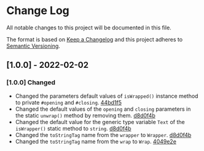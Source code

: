 # Change Log

All notable changes to this project will be documented in this file.

The format is based on [Keep a Changelog](http://keepachangelog.com/)
and this project adheres to [Semantic Versioning](http://semver.org/).

## [1.0.0] - 2022-02-02

### [1.0.0] Changed

- Changed the parameters default values of `isWrapped()` instance method to private `#opening` and `#closing`. [44bd1f5]
- Changed the default values of the `opening` and `closing` parameters in the static `unwrap()` method by removing them. [d8d0f4b]
- Changed the default value for the generic type variable `Text` of the `isWrapper()` static method to `string`. [d8d0f4b]
- Changed the `toStringTag` name from the `wrapper` to `Wrapper`. [d8d0f4b]
- Changed the `toStringTag` name from the `wrap` to `Wrap`. [4049e2e]

[44bd1f5]: https://github.com/angular-package/wrapper/commit/44bd1f54d82700440012caa5414a02ff8687ffb2
[d8d0f4b]: https://github.com/angular-package/wrapper/commit/d8d0f4bb029395a2de180fc38246a9ea81d7eb58
[4049e2e]: https://github.com/angular-package/wrapper/commit/4049e2ea09104ac155bf7b385789b40ca7b923c1
